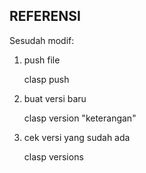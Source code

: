 ## REFERENSI

Sesudah modif:

1. push file

    clasp push

2. buat versi baru

    clasp version "keterangan"

3. cek versi yang sudah ada

    clasp versions